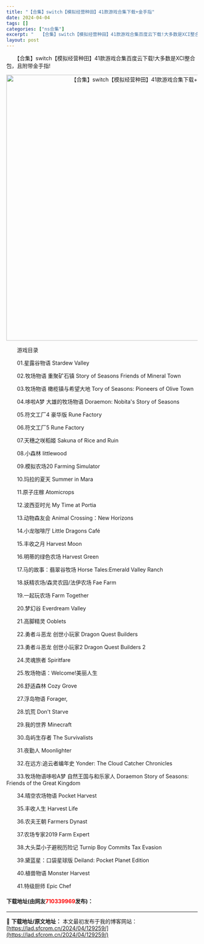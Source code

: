 ```yaml
---
title: "【合集】switch【模拟经营种田】41款游戏合集下载+金手指"
date: 2024-04-04
tags: []
categories: ["ns合集"]
excerpt: "　　【合集】switch【模拟经营种田】41款游戏合集百度云下载!大多数是XCI整合包，且附带金手指! 　　游戏目录 　　01.星露谷物语 Stardew Valley 　　02.牧场物语 重聚矿石镇 Story of Seasons Friends of Mineral Town 　　03.牧场物&hellip;"
layout: post
---
```


 <p>　　【合集】switch【模拟经营种田】41款游戏合集百度云下载!大多数是XCI整合包，且附带金手指!</p> <div> <p align="center"><img align="" border="0" src="https://lad.sfcrom.cn/wp-content/uploads/2024/04/20240404_660ec24e0d6bd.webp" width="700" alt="【合集】switch【模拟经营种田】41款游戏合集下载+金手指" /></p></div> <p>　　游戏目录</p> <p>　　01.星露谷物语 Stardew Valley</p> <p>　　02.牧场物语 重聚矿石镇 Story of Seasons Friends of Mineral Town</p> <p>　　03.牧场物语 橄榄镇与希望大地 Tory of Seasons: Pioneers of Olive Town</p> <p>　　04.哆啦A梦 大雄的牧场物语 Doraemon: Nobita&#39;s Story of Seasons</p> <p>　　05.符文工厂4 豪华版 Rune Factory</p> <p>　　06.符文工厂5 Rune Factory</p> <p>　　07.天穗之咲稻姬 Sakuna of Rice and Ruin</p> <p>　　08.小森林 littlewood</p> <p>　　09.模拟农场20 Farming Simulator</p> <p>　　10.玛拉的夏天 Summer in Mara</p> <p>　　11.原子庄稼 Atomicrops</p> <p>　　12.波西亚时光 My Time at Portia</p> <p>　　13.动物森友会 Animal Crossing：New Horizons</p> <p>　　14.小龙咖啡厅 Little Dragons Caf&eacute;</p> <p>　　15.丰收之月 Harvest Moon</p> <p>　　16.明蒂的绿色农场 Harvest Green</p> <p>　　17.马的故事：翡翠谷牧场 Horse Tales:Emerald Valley Ranch</p> <p>　　18.妖精农场/森灵农园/法伊农场 Fae Farm</p> <p>　　19.一起玩农场 Farm Together</p> <p>　　20.梦幻谷 Everdream Valley</p> <p>　　21.高脚精灵 Ooblets</p> <p>　　22.勇者斗恶龙 创世小玩家 Dragon Quest Builders</p> <p>　　23.勇者斗恶龙 创世小玩家2 Dragon Quest Builders 2</p> <p>　　24.灵魂旅者 Spiritfare</p> <p>　　25.牧场物语：Welcome!美丽人生</p> <p>　　26.舒适森林 Cozy Grove</p> <p>　　27.浮岛物语 Forager,</p> <p>　　28.饥荒 Don&#39;t Starve</p> <p>　　29.我的世界 Minecraft</p> <p>　　30.岛屿生存者 The Survivalists</p> <p>　　31.夜勤人 Moonlighter</p> <p>　　32.在远方:追云者编年史 Yonder: The Cloud Catcher Chronicles</p> <p>　　33.牧场物语哆啦A梦 自然王国与和乐家人 Doraemon Story of Seasons: Friends of the Great Kingdom</p> <p>　　34.晴空农场物语 Pocket Harvest</p> <p>　　35.丰收人生 Harvest Life</p> <p>　　36.农夫王朝 Farmers Dynast</p> <p>　　37.农场专家2019 Farm Expert</p> <p>　　38.大头菜小子避税历险记 Turnip Boy Commits Tax Evasion</p> <p>　　39.黛蓝星：口袋星球版 Deiland: Pocket Planet Edition</p> <p>　　40.植兽物语 Monster Harvest</p> <p>　　41.特级厨师 Epic Chef</p> <p><h4>下载地址(由网友<font color="red">710339969</font>发布)：</h4></p> 

---
📖 **下载地址/原文地址：** 本文最初发布于我的博客网站：[https://lad.sfcrom.cn/2024/04/129259/](https://lad.sfcrom.cn/2024/04/129259/)
